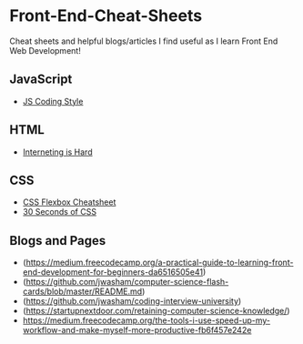 # Front-End-Cheat-Sheets
Cheat sheets and helpful blogs/articles I find useful as I learn Front End Web Development!

## JavaScript
- [JS Coding Style](https://javascript.info/article/coding-style/code-style@2x.png)

## HTML
- [Interneting is Hard](https://internetingishard.com/html-and-css/)

## CSS
- [CSS Flexbox Cheatsheet](https://yoksel.github.io/flex-cheatsheet/#display)
- [30 Seconds of CSS](https://30-seconds.github.io/30-seconds-of-css/)

## Blogs and Pages
- (https://medium.freecodecamp.org/a-practical-guide-to-learning-front-end-development-for-beginners-da6516505e41)
- (https://github.com/jwasham/computer-science-flash-cards/blob/master/README.md)
- (https://github.com/jwasham/coding-interview-university)
- (https://startupnextdoor.com/retaining-computer-science-knowledge/)
- https://medium.freecodecamp.org/the-tools-i-use-speed-up-my-workflow-and-make-myself-more-productive-fb6f457e242e
